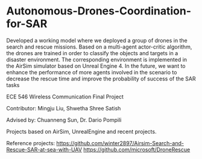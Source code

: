 # Autonomous-Drones-Coordination-for-SAR
Developed a working model where we deployed a group of drones in the search and rescue missions. Based on a multi-agent actor-critic algorithm, the drones are trained in order to classify the objects and targets in a disaster environment. 
The corresponding environment is implemented in the AirSim simulator based on Unreal Engine 4. In the future, we want to enhance the performance of more agents involved in the scenario to decrease the rescue time and improve the probability of success of the SAR tasks 


ECE 546 Wireless Communication Final Project

Contributor: Mingju Liu, Shwetha Shree Satish

Advised by: Chuanneng Sun, Dr. Dario Pompili

Projects based on AirSim, UnrealEngine and recent projects.

Reference projects:
https://github.com/winter2897/Airsim-Search-and-Rescue-SAR-at-sea-with-UAV
https://github.com/microsoft/DroneRescue
